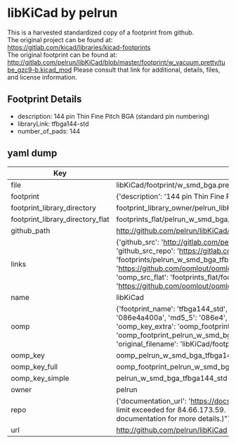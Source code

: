# libKiCad by pelrun  
This is a harvested standardized copy of a footprint from github.  
The original project can be found at:  
https://gitlab.com/kicad/libraries/kicad-footprints  
The original footprint can be found at:
http://gitlab.com/pelrun/libKiCad/blob/master/footprint/w_vacuum.pretty/tube_gzc9-b.kicad_mod
Please consult that link for additional, details, files, and license information.  
## Footprint Details
* description: 144 pin Thin Fine Pitch BGA (standard pin numbering)  
* libraryLink: tfbga144-std  
* number_of_pads: 144  
## yaml dump  
| Key | Value |  
| --- | --- |  
| file | libKiCad/footprint/w_smd_bga.pretty/tfbga144-std.kicad_mod |  
| footprint | {'description': '144 pin Thin Fine Pitch BGA (standard pin numbering)', 'libraryLink': 'tfbga144-std', 'number_of_pads': 144} |  
| footprint_library_directory | footprint_library_owner/pelrun_libKiCad |  
| footprint_library_directory_flat | footprints_flat/pelrun_w_smd_bga_tfbga144_std/working |  
| github_path | http://github.com/pelrun/libKiCad/blob/master/footprint/w_smd_bga.pretty/tfbga144-std.kicad_mod |  
| links | {'github_src': 'http://gitlab.com/pelrun/libKiCad/blob/master/footprint/w_vacuum.pretty/tube_gzc9-b.kicad_mod', 'github_src_repo': 'https://gitlab.com/kicad/libraries/kicad-footprints', 'oomp_bot': 'footprints/pelrun_w_smd_bga_tfbga144_std/working', 'oomp_bot_github': 'https://github.com/oomlout/oomlout_oomp_footprint_bot/tree/main/footprints/pelrun_w_smd_bga_tfbga144_std/working', 'oomp_src_flat': 'footprints_flat/footprints_flat/pelrun_w_smd_bga_tfbga144_std/working', 'oomp_src_flat_github': 'https://github.com/oomlout/oomlout_oomp_footprint_src/tree/main/footprints_flat/pelrun_w_smd_bga_tfbga144_std/working'} |  
| name | libKiCad |  
| oomp | {'footprint_name': 'tfbga144_std', 'library_name': 'w_smd_bga', 'md5': '086e4a400adc594b6ddf47ab0fe2674d', 'md5_10': '086e4a400a', 'md5_5': '086e4', 'md5_6': '086e4a', 'oomp_key': 'oomp_pelrun_w_smd_bga_tfbga144_std', 'oomp_key_extra': 'oomp_footprint_pelrun_w_smd_bga_tfbga144_std', 'oomp_key_full': 'oomp_footprint_pelrun_w_smd_bga_tfbga144_std_086e4a', 'oomp_key_simple': 'pelrun_w_smd_bga_tfbga144_std', 'original_filename': 'libKiCad/footprint/w_smd_bga.pretty/tfbga144-std.kicad_mod', 'owner_name': 'pelrun'} |  
| oomp_key | oomp_pelrun_w_smd_bga_tfbga144_std |  
| oomp_key_full | oomp_footprint_pelrun_w_smd_bga_tfbga144_std |  
| oomp_key_simple | pelrun_w_smd_bga_tfbga144_std |  
| owner | pelrun |  
| repo | {'documentation_url': 'https://docs.github.com/rest/overview/resources-in-the-rest-api#rate-limiting', 'message': "API rate limit exceeded for 84.66.173.59. (But here's the good news: Authenticated requests get a higher rate limit. Check out the documentation for more details.)"} |  
| url | http://github.com/pelrun/libKiCad |  

